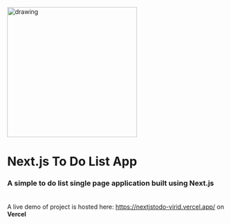 <img src="https://upload.wikimedia.org/wikipedia/commons/thumb/8/8e/Nextjs-logo.svg/800px-Nextjs-logo.svg.png" alt="drawing" width="300"/>

# Next.js To Do List App<br>


### A simple to do list single page application built using Next.js<br><br>


A live demo of project is hosted here: https://nextjstodo-virid.vercel.app/ on <b>Vercel</b>
